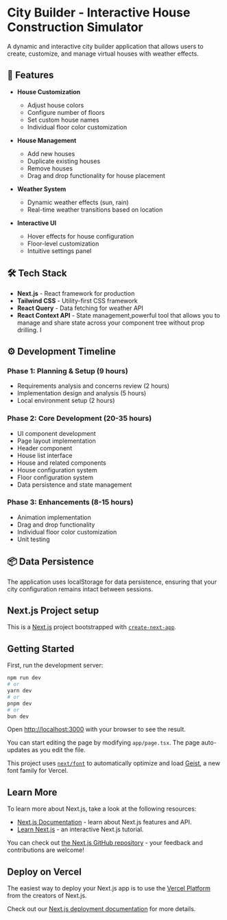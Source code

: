 # City Builder - Interactive House Construction Simulator

A dynamic and interactive city builder application that allows users to create, customize, and manage virtual houses with weather effects.

## 🌟 Features

- **House Customization**
  - Adjust house colors
  - Configure number of floors
  - Set custom house names
  - Individual floor color customization

- **House Management**
  - Add new houses
  - Duplicate existing houses
  - Remove houses
  - Drag and drop functionality for house placement

- **Weather System**
  - Dynamic weather effects (sun, rain)
  - Real-time weather transitions based on location

- **Interactive UI**
  - Hover effects for house configuration
  - Floor-level customization
  - Intuitive settings panel

## 🛠️ Tech Stack

- **Next.js** - React framework for production
- **Tailwind CSS** - Utility-first CSS framework
- **React Query** - Data fetching for weather API
- **React Context API** - State management,powerful tool that allows you to manage and share state across your component tree without prop drilling. I

## ⚙️ Development Timeline

### Phase 1: Planning & Setup (9 hours)
- Requirements analysis and concerns review (2 hours)
- Implementation design and analysis (5 hours)
- Local environment setup (2 hours)

### Phase 2: Core Development (20-35 hours)
- UI component development
- Page layout implementation
- Header component
- House list interface
- House and related components
- House configuration system
- Floor configuration system
- Data persistence and state management

### Phase 3: Enhancements (8-15 hours)
- Animation implementation
- Drag and drop functionality
- Individual floor color customization
- Unit testing

## 📦 Data Persistence
The application uses localStorage for data persistence, ensuring that your city configuration remains intact between sessions.



## Next.js Project setup

This is a [Next.js](https://nextjs.org) project bootstrapped with [`create-next-app`](https://nextjs.org/docs/app/api-reference/cli/create-next-app).

## Getting Started

First, run the development server:

```bash
npm run dev
# or
yarn dev
# or
pnpm dev
# or
bun dev
```

Open [http://localhost:3000](http://localhost:3000) with your browser to see the result.

You can start editing the page by modifying `app/page.tsx`. The page auto-updates as you edit the file.

This project uses [`next/font`](https://nextjs.org/docs/app/building-your-application/optimizing/fonts) to automatically optimize and load [Geist](https://vercel.com/font), a new font family for Vercel.

## Learn More

To learn more about Next.js, take a look at the following resources:

- [Next.js Documentation](https://nextjs.org/docs) - learn about Next.js features and API.
- [Learn Next.js](https://nextjs.org/learn) - an interactive Next.js tutorial.

You can check out [the Next.js GitHub repository](https://github.com/vercel/next.js) - your feedback and contributions are welcome!

## Deploy on Vercel

The easiest way to deploy your Next.js app is to use the [Vercel Platform](https://vercel.com/new?utm_medium=default-template&filter=next.js&utm_source=create-next-app&utm_campaign=create-next-app-readme) from the creators of Next.js.

Check out our [Next.js deployment documentation](https://nextjs.org/docs/app/building-your-application/deploying) for more details.
